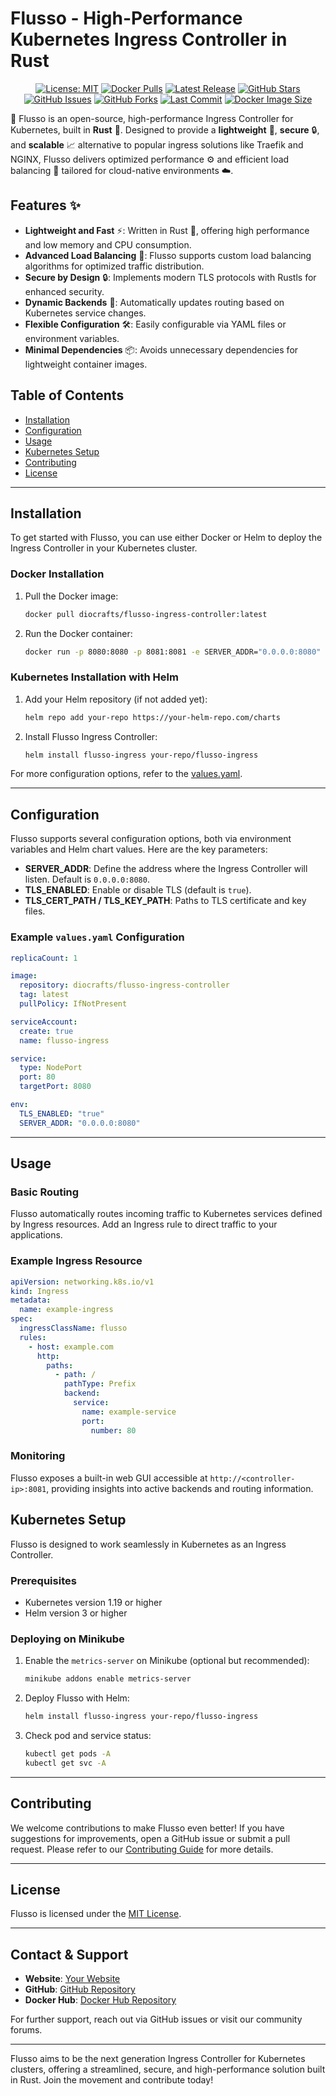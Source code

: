 
# Flusso - High-Performance Kubernetes Ingress Controller in Rust

<div align="center">
  
  [![License: MIT](https://img.shields.io/badge/License-MIT-blue.svg)](https://opensource.org/licenses/MIT)
  [![Docker Pulls](https://img.shields.io/docker/pulls/diocrafts/flusso-ingress-controller)](https://hub.docker.com/r/diocrafts/flusso-ingress-controller)
  [![Latest Release](https://img.shields.io/github/release/diocrafts/flusso.svg)](https://github.com/diocrafts/flusso/releases)
  [![GitHub Stars](https://img.shields.io/github/stars/diocrafts/flusso?style=social)](https://github.com/diocrafts/flusso/stargazers)
  [![GitHub Issues](https://img.shields.io/github/issues/diocrafts/flusso)](https://github.com/diocrafts/flusso/issues)
  [![GitHub Forks](https://img.shields.io/github/forks/diocrafts/flusso?style=social)](https://github.com/diocrafts/flusso/network/members)
  [![Last Commit](https://img.shields.io/github/last-commit/diocrafts/flusso)](https://github.com/diocrafts/flusso/commits/main)
  [![Docker Image Size](https://img.shields.io/docker/image-size/diocrafts/flusso-ingress-controller/latest)](https://hub.docker.com/r/diocrafts/flusso-ingress-controller)

</div>


🚀 Flusso is an open-source, high-performance Ingress Controller for Kubernetes, built in **Rust** 🦀. Designed to provide a **lightweight** 🌱, **secure** 🔒, and **scalable** 📈 alternative to popular ingress solutions like Traefik and NGINX, Flusso delivers optimized performance ⚙️ and efficient load balancing 🔄 tailored for cloud-native environments ☁️.

## Features ✨

- **Lightweight and Fast** ⚡: Written in Rust 🦀, offering high performance and low memory and CPU consumption.
- **Advanced Load Balancing** 🔄: Flusso supports custom load balancing algorithms for optimized traffic distribution.
- **Secure by Design** 🔒: Implements modern TLS protocols with Rustls for enhanced security.
- **Dynamic Backends** 🔄: Automatically updates routing based on Kubernetes service changes.
- **Flexible Configuration** 🛠️: Easily configurable via YAML files or environment variables.
- **Minimal Dependencies** 📦: Avoids unnecessary dependencies for lightweight container images.


## Table of Contents

- [Installation](#installation)
- [Configuration](#configuration)
- [Usage](#usage)
- [Kubernetes Setup](#kubernetes-setup)
- [Contributing](#contributing)
- [License](#license)

---

## Installation

To get started with Flusso, you can use either Docker or Helm to deploy the Ingress Controller in your Kubernetes cluster.

### Docker Installation

1. Pull the Docker image:
   ```sh
   docker pull diocrafts/flusso-ingress-controller:latest
   ```

2. Run the Docker container:
   ```sh
   docker run -p 8080:8080 -p 8081:8081 -e SERVER_ADDR="0.0.0.0:8080" -e TLS_ENABLED="true" diocrafts/flusso-ingress-controller
   ```

### Kubernetes Installation with Helm

1. Add your Helm repository (if not added yet):
   ```sh
   helm repo add your-repo https://your-helm-repo.com/charts
   ```

2. Install Flusso Ingress Controller:
   ```sh
   helm install flusso-ingress your-repo/flusso-ingress
   ```

For more configuration options, refer to the [values.yaml](chart/values.yaml).

---

## Configuration

Flusso supports several configuration options, both via environment variables and Helm chart values. Here are the key parameters:

- **SERVER_ADDR**: Define the address where the Ingress Controller will listen. Default is `0.0.0.0:8080`.
- **TLS_ENABLED**: Enable or disable TLS (default is `true`).
- **TLS_CERT_PATH / TLS_KEY_PATH**: Paths to TLS certificate and key files.

### Example `values.yaml` Configuration

```yaml
replicaCount: 1

image:
  repository: diocrafts/flusso-ingress-controller
  tag: latest
  pullPolicy: IfNotPresent

serviceAccount:
  create: true
  name: flusso-ingress

service:
  type: NodePort
  port: 80
  targetPort: 8080

env:
  TLS_ENABLED: "true"
  SERVER_ADDR: "0.0.0.0:8080"
```

---

## Usage

### Basic Routing

Flusso automatically routes incoming traffic to Kubernetes services defined by Ingress resources. Add an Ingress rule to direct traffic to your applications.

### Example Ingress Resource

```yaml
apiVersion: networking.k8s.io/v1
kind: Ingress
metadata:
  name: example-ingress
spec:
  ingressClassName: flusso
  rules:
    - host: example.com
      http:
        paths:
          - path: /
            pathType: Prefix
            backend:
              service:
                name: example-service
                port:
                  number: 80
```

### Monitoring

Flusso exposes a built-in web GUI accessible at `http://<controller-ip>:8081`, providing insights into active backends and routing information.

## Kubernetes Setup

Flusso is designed to work seamlessly in Kubernetes as an Ingress Controller.

### Prerequisites

- Kubernetes version 1.19 or higher
- Helm version 3 or higher

### Deploying on Minikube

1. Enable the `metrics-server` on Minikube (optional but recommended):
   ```sh
   minikube addons enable metrics-server
   ```

2. Deploy Flusso with Helm:
   ```sh
   helm install flusso-ingress your-repo/flusso-ingress
   ```

3. Check pod and service status:
   ```sh
   kubectl get pods -A
   kubectl get svc -A
   ```

---

## Contributing

We welcome contributions to make Flusso even better! If you have suggestions for improvements, open a GitHub issue or submit a pull request. Please refer to our [Contributing Guide](CONTRIBUTING.md) for more details.

---

## License

Flusso is licensed under the [MIT License](LICENSE).

---

## Contact & Support

- **Website**: [Your Website](https://yourwebsite.com)
- **GitHub**: [GitHub Repository](https://github.com/diocrafts/flusso)
- **Docker Hub**: [Docker Hub Repository](https://hub.docker.com/r/diocrafts/flusso)

For further support, reach out via GitHub issues or visit our community forums.

---

Flusso aims to be the next generation Ingress Controller for Kubernetes clusters, offering a streamlined, secure, and high-performance solution built in Rust. Join the movement and contribute today!
